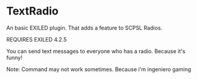 # TextRadio
An basic EXILED plugin. That adds a feature to SCPSL Radios.


REQUIRES EXILED 4.2.5


You can send text messages to everyone who has a radio. Because it's funny!

Note: Command may not work sometimes. Because i'm ingeniero gaming

